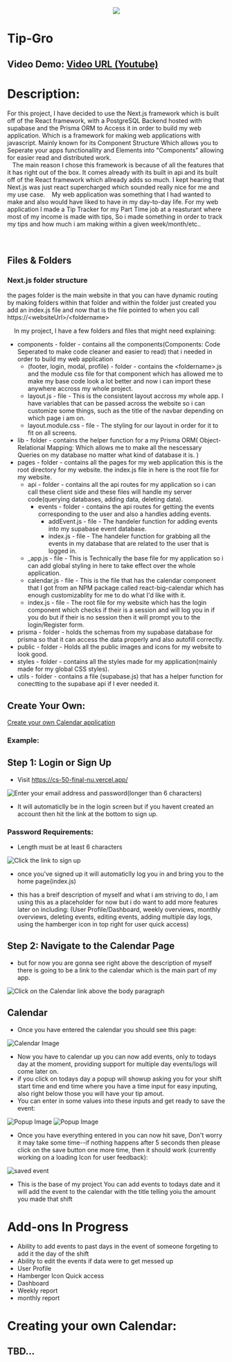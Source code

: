 <div align="center">
  <img src="https://github.com/NateAyye/CS50-Final/blob/main/public/README_images/README-Legend-Image-CS50Final.png?raw=true"/>
</div>

# Tip-Gro

## Video Demo:  [Video URL (Youtube)](https://youtu.be/aVHR65VB8Zw)
# Description:
  For this project, I have decided to use the Next.js framework which is built off of the React framework, with a PostgreSQL Backend hosted with supabase and the Prisma ORM to Access it in order to build my web application. Which is a framework for making web applications with javascript. Mainly known for its Component Structure Which allows you to Seperate your apps functionallity and Elements into "Components" allowing for easier read and distributed work.<br/>
  &nbsp; &nbsp;The main reason I chose this framework is because of all the features that it has right out of the box. It comes already with its built in api and its built off of the React framework which allready adds so much. I kept hearing that Next.js was just react supercharged which sounded really nice for me and my use case.
  &nbsp; &nbsp;My web application was something that I had wanted to make and also would have liked to have in my day-to-day life.
  For my web application I made a Tip Tracker for my Part Time job at a reasturant where most of my income is made with tips, So i made something in order to track my tips and how much i am making within a given week/month/etc..  
  <br/>
  <br/>

 ## Files & Folders

 ### Next.js folder structure
  the pages folder is the main website in that you can have dynamic routing by making folders within that folder and within the folder just created you add an index.js file and now that is the file pointed to when you call https://\<websiteUrl\>/\<foldername\>

  &nbsp; &nbsp; In my project, I have a few folders and files that might need explaining:
  - components - folder - contains all the components(Components: Code Seperated to make code cleaner and easier to read) that i needed in order to build my web application
    - (footer, login, modal, profile) - folder - contains the \<foldername\>.js and the module css file for that component which has allowed me to make my base code look a lot better and now i can import these anywhere accross my whole project.
    - layout.js - file - This is the consistent layout accross my whole app. I have variables that can be passed across the website so i can customize some things, such as the title of the navbar depending on which page i am on.
    - layout.module.css - file - The styling for our layout in order for it to fit on all screens.
  - lib - folder - contains the helper function for a my Prisma ORM( Object-Relational Mapping: Which allows me to make all the nescessary Queries on my database no matter what kind of database it is. )
  - pages - folder - contains all the pages for my web application this is the root directory for my website. the index.js file in here is the root file for my website.
    - api - folder - contains all the api routes for my application so i can call these client side and these files will handle my server code(querying databases, adding data, deleting data).
      - events - folder - contains the api routes for getting the events corresponding to the user and also a handles adding events.
        - addEvent.js - file - The handeler function for adding events into my supabase event database.
        - index.js - file - The handeler function for grabbing all the events in my database that are related to the user that is logged in.
    - _app.js - file - This is Technically the base file for my application so i can add global styling in here to take effect over the whole application.
    - calendar.js - file - This is the file that has the calendar component that I got from an NPM package called react-big-calendar which has enough customizablity for me to do what I'd like with it.
    - index.js - file - The root file for my website which has the login component which checks if their is a session and will log you in if you do but if their is no session then it will prompt you to the login/Register form.
  - prisma - folder - holds the schemas from my supabase database for prisma so that it can access the data properly and also autofill correctly.
  - public - folder - Holds all the public images and icons for my website to look good.
  - styles - folder - contains all the styles made for my application(mainly made for my global CSS styles).
  - utils - folder - contains a file (supabase.js) that has a helper function for conectting to the supabase api if I ever needed it.


## Create Your Own:
  [Create your own Calendar application](#creating-your-own-calendar)

### Example:



## Step 1: Login or Sign Up
  - Visit https://cs-50-final-nu.vercel.app/

  ![Enter your email address and password(longer than 6 characters)](public/README_images/step1.png)

  - It will automaticlly be in the login screen but if you havent created an account then hit the link at the bottom to sign up.
### Password Requirements:
  - Length must be at least 6 characters

  ![Click the link to sign up](public/README_images/signup.png)

  - once you've signed up it will automaticlly log you in and bring you to the home page(index.js) 
  


  - this has a breif description of myself and what i am striving to do, I am using this as a placeholder for now but i do want to add more features later on including: (User Profile/Dashboard, weekly overviews, monthly overviews, deleting events, editing events, adding multiple day logs, using the hamberger icon in top right for user quick access)




## Step 2: Navigate to the Calendar Page

  - but for now you are gonna see right above the description of myself there is going to be a link to the calendar which is the main part of my app.
  
  ![Click on the Calendar link above the body paragraph](public/README_images/Step2.png)


## Calendar

  - Once you have entered the calendar you should see this page:

![Calendar Image ](public/README_images/calendar.png)

 - Now you have to calendar up you can now add events, only to todays day at the moment, providing support for multiple day events/logs will come later on.
 - if you click on todays day a popup will showup asking you for your shift start time and end time where you have a time input for easy inputing, also right below those you will have your tip amout.
 - You can enter in some values into these inputs and get ready to save the event:
  
  ![Popup Image](public/README_images/modal-empty.png)
  ![Popup Image](public/README_images/modal-filled.png)

- Once you have everything entered in you can now hit save, Don't  worry it may take some time--if nothing happens after 5 seconds then please click on the save button one more time, then it should work (currently working on a loading Icon for user feedback):

![saved event](public/README_images/saved-event.png)


- This is the base of my project You can add events to todays date and it will add the event to the calendar with the title telling yoiu the amount you made that shift
  

# Add-ons In Progress 

  - Ability to add events to past days in the event of someone forgeting to add it the day of the shift
  - Ability to edit the events if data were to get messed up
  - User Profile
  - Hamberger Icon Quick access 
  - Dashboard
  - Weekly report 
  - monthly report



# Creating your own Calendar:

## TBD...

